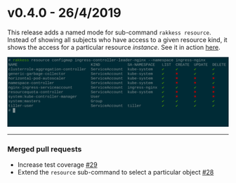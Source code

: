 v0.4.0 - 26/4/2019
==

This release adds a named mode for sub-command `rakkess resource`.
Instead of showing all subjects who have access to a given resource kind, it shows the access for a particular resource _instance_.
See it in action [here](https://github.com/corneliusweig/rakkess/tree/v0.4.0#name-restricted-roles).

![rakess resource](https://github.com/corneliusweig/rakkess/blob/v0.4.0/doc/demo-named-resource-smaller.png)

---

### Merged pull requests

* Increase test coverage [#29](https://github.com/corneliusweig/rakkess/pull/29)
* Extend the `resource` sub-command to select a particular object [#28](https://github.com/corneliusweig/rakkess/pull/28)
